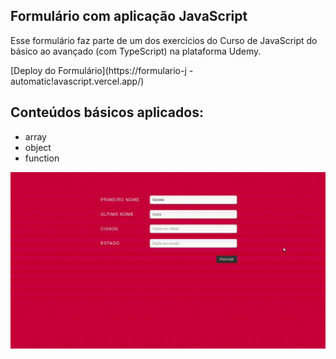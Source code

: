 ## Formulário com aplicação JavaScript

<p> Esse formulário faz parte de um dos exercícios do Curso de JavaScript do básico ao avançado (com TypeScript) na plataforma Udemy. </p>

<p>
[Deploy do Formulário](https://formulario-j - automatic!avascript.vercel.app/)
</p>

## Conteúdos básicos aplicados:

- array
- object
- function

![](deploy.gif)



